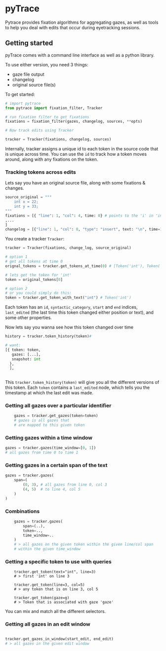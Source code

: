 # pyTrace

Pytrace provides fixation algorithms for aggregating gazes, as well as tools to help you deal with edits that occur during eyetracking sessions.


## Getting started

pyTrace comes with a command line interface as well as a python library. 

To use either version, you need 3 things:
* gaze file output
* changelog
* original source file(s)



To get started:

```python
# import pytrace
from pytrace import fixation_filter, Tracker

# run fixation filter to get fixations
fixations = fixation_filter(gazes, changelog, sources, **opts)

# Now track edits using Tracker

tracker = Tracker(fixations, changelog, sources)

```

Internally, tracker assigns a unique id to each token in the source code that is unique across time. You can use the `id` to track how a token moves around, 
along with any fixations on the token.


### Tracking tokens across edits
Lets say you have an original source file, along with some fixations & changes.
```python
source_original = """
    int x = 22;
    int y = 33;
"""
fixations = [{ "line": 1, "col": 4, time: 0} # points to the 'i' in 'int' from the line 'int x = 22;'
,...
]
changelog = [{"line": 1, "col": 0, "type": "insert", text: "\n", time=1}] # adding a new line 
```

You create a tracker `Tracker`:

```python
tracker = Tracker(fixations, change_log, source_original)

# option 1
# get all tokens at time 0
orignal_tokens = tracker.get_tokens_at_time(0) # [Token('int'), Token('x'), Token('='), ...]

# lets get the token for 'int'
token = original_tokens[0]

# option 2
# or you could simply do this:
token = tracker.get_token_with_text("int") # Token('int')
```

Each token has an `id`, `syntactic_category`, `start` and `end` indices, `last_edited` (the last time this token changed either position or text), and some other properties.

Now lets say you wanna see how this token changed over time

```python
history = tracker.token_history(token)#

# want:
[{ token: token,
   gazes: [...],
   snapshot: int
  },
  ],
  
```

This `tracker.token_history(token)` will give you all the different versions of this token. Each `token` contains a `last_edited` node, which tells you the timestamp at which the last edit was made.



### Getting all gazes over a particular identifier

```python
    gazes = tracker.get_gazes(token=token)
    # gazes is all gazes that 
    # are mapped to this given token
```

### Getting gazes within a time window
```python
gazes = tracker.gazes(time_window=[0, 1])
# all gazes from time 0 to time 1
```


### Getting gazes in a certain span of the text

```python
gazes = tracker.gazes(
    span=(
        (0, 3), # all gazes from line 0, col 3
        (4, 5)  # to line 4, col 5
    )
)
```

### Combinations
```python
    gazes = tracker.gazes(
        span=(..),
        token=..,
        time_window=..
    )
    # > all gazes on the given token within the given line/col span
    # within the given time_window
```

### Getting a specific token to use with queries

```
    tracker.get_token(text="int", line=3)
    # > first 'int' on line 3

    tracker.get_token(line=3, col=5)
    # > any token that is on line 3, col 5

    tracker.get_token(gaze=g)
    # > Token that is associated with gaze 'gaze'
```

You can mix and match all the different selectors.

### Getting all gazes in an edit window
```python

tracker.get_gazes_in_window(start_edit, end_edit)
# > all gazes in the given edit window
```
